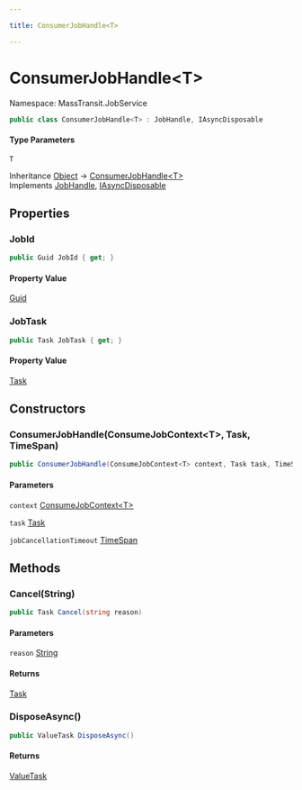 ```yaml
---

title: ConsumerJobHandle<T>

---
```


# ConsumerJobHandle\<T\>

Namespace: MassTransit.JobService

```csharp
public class ConsumerJobHandle<T> : JobHandle, IAsyncDisposable
```

#### Type Parameters

`T`<br/>

Inheritance [Object](https://learn.microsoft.com/en-us/dotnet/api/system.object) → [ConsumerJobHandle\<T\>](../masstransit-jobservice/consumerjobhandle-1)<br/>
Implements [JobHandle](../masstransit-jobservice/jobhandle), [IAsyncDisposable](https://learn.microsoft.com/en-us/dotnet/api/system.iasyncdisposable)

## Properties

### **JobId**

```csharp
public Guid JobId { get; }
```

#### Property Value

[Guid](https://learn.microsoft.com/en-us/dotnet/api/system.guid)<br/>

### **JobTask**

```csharp
public Task JobTask { get; }
```

#### Property Value

[Task](https://learn.microsoft.com/en-us/dotnet/api/system.threading.tasks.task)<br/>

## Constructors

### **ConsumerJobHandle(ConsumeJobContext\<T\>, Task, TimeSpan)**

```csharp
public ConsumerJobHandle(ConsumeJobContext<T> context, Task task, TimeSpan jobCancellationTimeout)
```

#### Parameters

`context` [ConsumeJobContext\<T\>](../masstransit-jobservice/consumejobcontext-1)<br/>

`task` [Task](https://learn.microsoft.com/en-us/dotnet/api/system.threading.tasks.task)<br/>

`jobCancellationTimeout` [TimeSpan](https://learn.microsoft.com/en-us/dotnet/api/system.timespan)<br/>

## Methods

### **Cancel(String)**

```csharp
public Task Cancel(string reason)
```

#### Parameters

`reason` [String](https://learn.microsoft.com/en-us/dotnet/api/system.string)<br/>

#### Returns

[Task](https://learn.microsoft.com/en-us/dotnet/api/system.threading.tasks.task)<br/>

### **DisposeAsync()**

```csharp
public ValueTask DisposeAsync()
```

#### Returns

[ValueTask](https://learn.microsoft.com/en-us/dotnet/api/system.threading.tasks.valuetask)<br/>
